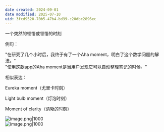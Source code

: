 ```yaml
---
date created: 2024-09-01
date modified: 2025-07-10
uid: 3fcd9520-70b5-47b4-bd99-c20dbc2896ec
---
```


一个突然的顿悟或领悟的时刻

例句：

"在研究了几个小时后，我终于有了一个Aha moment，明白了这个数学问题的解法。"  
"使用这款app的Aha moment是当用户发现它可以自动整理笔记的时候。"

相似表达：

Eureka moment（尤里卡时刻）

Light bulb moment（灯泡时刻）

Moment of clarity（清晰的时刻）

![image.png|1000](https://imagehosting4picgo.oss-cn-beijing.aliyuncs.com/imagehosting/fix-dir%2Fpicgo%2Fpicgo-clipboard-images%2F2024%2F11%2F15%2F15-11-13-468f0c7c0031741a693181c47a8bc780-202411151511124-f2c9b0.png)  
![image.png|1000](https://imagehosting4picgo.oss-cn-beijing.aliyuncs.com/imagehosting/fix-dir%2Fpicgo%2Fpicgo-clipboard-images%2F2024%2F11%2F15%2F15-12-06-26afdf4471dcff5c01a3472cffec351e-202411151512104-7dbb4e.png)

